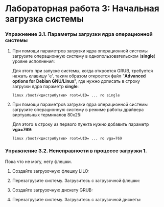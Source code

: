 # Лабораторная работа 3: Начальная загрузка системы

### Упражнение 3.1. Параметры загрузки ядра операционной системы

1. При помощи параметров загрузки ядра операционной системы загрузите операционную систему в однопользовательском (**single**) уровне исполнения:
   
    Для этого при запуске системы, когда откроется GRUB, требуется нажать клавишу 'e', таким образом откроется файл "**Advanced options for Debian GNU/Linux**", где нужно дописать в строку загрузки ядра параметр **single**:
   
    ```console
    linux /boot/<дистрибутив> root=UID= ... ro single
    ```  

2. При помощи параметров загрузки ядра операционной системы загрузите операционную систему в режиме работы драйвера виртуальных терминалов 80x25:
    
    Для этого в строку из первого пункта нужно добавить параметр **vga=769**:

    ```console
    linux /boot/<дистрибутив> root=UID= ... ro vga=769
    ``` 

### Упражнение 3.2. Неисправности в процессе загрузки 1. 

Пока что не могу, нету флешки.

1. Создайте загрузочную флешку LILO:

2. Перезагрузите систему. Загрузитесь с загрузочной флешки:
   
3. Создайте загрузочную дискету GRUB:
   
4. Перезагрузите систему. Загрузитесь с загрузочной дискеты: